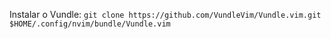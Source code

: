Instalar o Vundle: 
```git clone https://github.com/VundleVim/Vundle.vim.git $HOME/.config/nvim/bundle/Vundle.vim```


